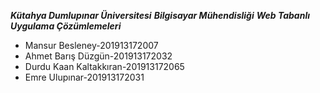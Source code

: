 ***Kütahya Dumlupınar Üniversitesi*** 
***Bilgisayar Mühendisliği*** 
***Web Tabanlı Uygulama Çözümlemeleri***

 - Mansur Besleney-201913172007 
 - Ahmet Barış Düzgün-201913172032
 - Durdu Kaan Kaltakkıran-201913172065
 - Emre Ulupınar-201913172031